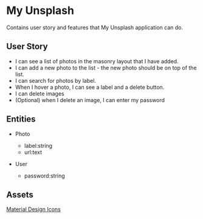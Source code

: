 # My Unsplash

Contains user story and features that My Unsplash application can do.

## User Story

- I can see a list of photos in the masonry layout that I have added.
- I can add a new photo to the list - the new photo should be on top of the list.
- I can search for photos by label.
- When I hover a photo, I can see a label and a delete button.
- I can delete images
- (Optional) when I delete an image, I can enter my password

## Entities
- Photo
  - label:string
  - url:text

- User
  - password:string

## Assets
[Material Design Icons](https://google.github.io/material-design-icons/)
